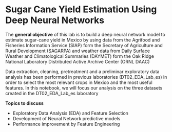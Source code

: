 # Sugar Cane Yield Estimation Using Deep Neural Networks

The **general objective** of this lab is to build a deep neural network model to estimate sugar-cane yield in Mexico by using data from the Agrifood and Fisheries Information Service (SIAP) form the Secretary of Agriculture and Rural Development (SAGARPA) and weather data from Daily Surface Weather and Climatological Summaries (DAYMET) form the Oak Ridge National Laboratory Distributed Active Archive Center (ORNL DAAC) 

Data extraction, cleaning, pretreatment and a preliminar exploratory data analysis has been performed in previous laboratories (DT02_EDA_Lab_es) in order to select the most relevant crops in Mexico and the most useful features. In this notebook, we will focus our analysis on the three datasets created in the DT02_EDA_Lab_es laboratory

**Topics to discuss**

* Exploratory Data Analysis (EDA) and Feature Selection 
* Development of Neural Network predictive models
* Performance improvement by Feature Engineering
